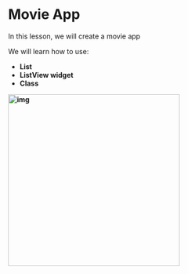 # Movie App

In this lesson, we will create a movie app

We will learn how to use:

- **List**
- **ListView widget**
- **Class**

**<img src="https://lh5.googleusercontent.com/F20HQmtLu9HtT_hoYOq8oPuUh2c78fVCnrAY2gyRlIepYhxbdIlrlLehCUO9UcvC1BDqPgUD4A_dM8ve8oYWwkgqAUgPYxzGcMA76SEO7a0B9LlgW08I9SkMzLceVzYYcpnJB7nK" alt="img" width="350" />**







